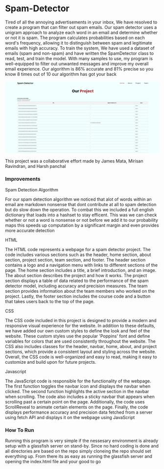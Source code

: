 # Spam-Detector

Tired of all the annoying advertisements in your inbox, We have resolved to create a program that can filter out spam emails. Our spam detector uses a unigram approach to analyze each word in an email and determine whether or not it is spam. The program calculates probabilities based on each word's frequency, allowing it to distinguish between spam and legitimate emails with high accuracy. To train the system, We have used a dataset of emails (spam and non-spam) and have written the SpamDetector class to read, test, and train the model. With many samples to use, my program is well-equipped to filter out unwanted messages and improve my overall email experience. Our algorithm is 86% accurate and 81% precise so you know 8 times out of 10 our algorithm has got your back


![Screenshot](projectphoto.jpg)

This project was a collaborative effort made by James Mata, Mirisan Ravindran, and Harsh panchal

### Improvements

Spam Detection Algorithm

For our spam detection algorithm we noticed that alot of words within an email are markdown nonsense that dont contribute at all to spam detection but do slow down the operation. To combat this we included a full english dictionary that loads into a hashset to stay efficent. This was we can check whether or not a word is nonsense or not before we add it to our probability maps this speeds up computation by a significant margin and even provides more accurate detection

HTML

The HTML code represents a webpage for a spam detector project. The code includes various sections such as the header, home section, about section, project section, team section, and footer. The header section contains a logo and a navigation menu with links to different sections of the page. The home section includes a title, a brief introduction, and an image. The about section describes the project and how it works. The project section displays a table of data related to the performance of the spam detector model, including accuracy and precision measures. The team section provides information about the team members who worked on the project. Lastly, the footer section includes the course code and a button that takes users back to the top of the page.

CSS

The CSS code included in this project is designed to provide a modern and responsive visual experience for the website. In addition to these defaults, we have added our own custom styles to define the look and feel of the website. These custom styles use the popular 'Poppins' font and define variables for colors that are used consistently throughout the website. The CSS also includes classes for the header, navbar, home, about, and project sections, which provide a consistent layout and styling across the website. Overall, the CSS code is well-organized and easy to read, making it easy to customize and build upon for future projects.

Javascript

The JavaScript code is responsible for the functionality of the webpage. The first function toggles the navbar icon and displays the navbar when clicked. The second function highlights the active section in the navbar when scrolling. The code also includes a sticky navbar that appears when scrolling past a certain point on the page. Additionally, the code uses ScrollReveal to animate certain elements on the page. Finally, the code displays performance accuracy and precision data fetched from a server using fetch API and displays it on the webpage using JavaScript

### How To Run

Running this program is very simple if the nessesary environment is already setup with a glassfish server on stand-by. Since no hard coding is done and all directories are based on the repo simply cloneing the repo should set everything up. From there its as easy as running the glassfish server and opening the index.html file and your good to go
